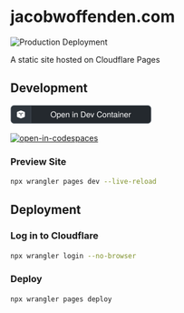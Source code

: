 # jacobwoffenden.com

![Production Deployment](https://github.com/jacobwoffenden/jacobwoffenden.com/actions/workflows/deploy-production.yml/badge.svg)

A static site hosted on Cloudflare Pages

## Development

<a href="https://vscode.dev/redirect?url=vscode://ms-vscode-remote.remote-containers/cloneInVolume?url=https://github.com/jacobwoffenden/jacobwoffenden.com">
  <img src="site/content/devcontainers/open-in-badge.svg" alt="Open in Dev Container" width="249">
</a>

[![open-in-codespaces](https://github.com/codespaces/badge.svg)](https://codespaces.new/jacobwoffenden/jacobwoffenden.com)

### Preview Site

```bash
npx wrangler pages dev --live-reload
```

## Deployment

### Log in to Cloudflare

```bash
npx wrangler login --no-browser
```

### Deploy

```bash
npx wrangler pages deploy
```
